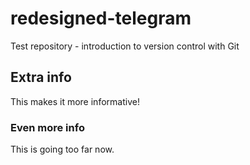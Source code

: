 # redesigned-telegram
Test repository - introduction to version control with Git

## Extra info
This makes it more informative!

### Even more info
This is going too far now.
